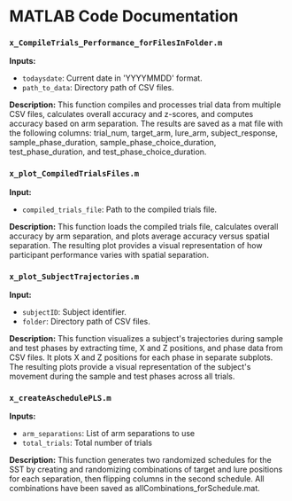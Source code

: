 # MATLAB Code Documentation 

### `x_CompileTrials_Performance_forFilesInFolder.m`

**Inputs:**  
- `todaysdate`: Current date in 'YYYYMMDD' format.  
- `path_to_data`: Directory path of CSV files. 

**Description:** This function compiles and processes trial data from multiple CSV files, calculates overall accuracy and z-scores, and computes accuracy based on arm separation. The results are saved as a mat file with the following columns: trial_num, target_arm, lure_arm, subject_response, sample_phase_duration, sample_phase_choice_duration,  test_phase_duration, and test_phase_choice_duration.  

### `x_plot_CompiledTrialsFiles.m`

**Input:** 
- `compiled_trials_file`: Path to the compiled trials file. 

**Description:** This function loads the compiled trials file, calculates overall accuracy by arm separation, and plots average accuracy versus spatial separation. The resulting plot provides a visual representation of how participant performance varies with spatial separation. 

### `x_plot_SubjectTrajectories.m`

**Input:** 
- `subjectID`: Subject identifier. 
- `folder`: Directory path of CSV files. 

**Description:** This function visualizes a subject's trajectories during sample and test phases by extracting time, X and Z positions, and phase data from CSV files. It plots X and Z positions for each phase in separate subplots. The resulting plots provide a visual representation of the subject's movement during the sample and test phases across all trials. 

### `x_createAschedulePLS.m`

**Inputs:** 
- `arm_separations`: List of arm separations to use   
- `total_trials`: Total number of trials 

**Description:** This function generates two randomized schedules for the SST by creating and randomizing combinations of target and lure positions for each separation, then flipping columns in the second schedule. All combinations have been saved as allCombinations_forSchedule.mat.
